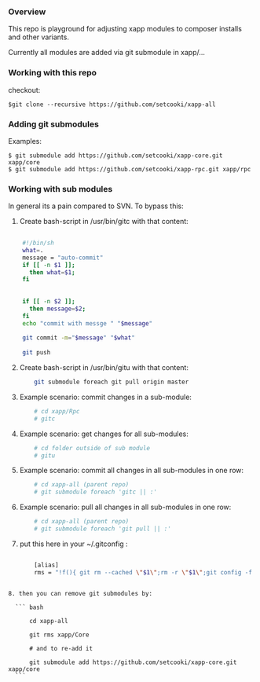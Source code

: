 ### Overview

This repo is playground for adjusting xapp modules to composer installs and other variants. 

Currently all modules are added via git submodule in xapp/...


### Working with this repo

checkout:

    $git clone --recursive https://github.com/setcooki/xapp-all 

### Adding git submodules 

Examples:
 
    $ git submodule add https://github.com/setcooki/xapp-core.git xapp/core
    $ git submodule add https://github.com/setcooki/xapp-rpc.git xapp/rpc
 
### Working with sub modules 

In general its a pain compared to SVN. To bypass this:
 
1. Create bash-script in /usr/bin/gitc with that content:
  
``` bash 
    
    #!/bin/sh
    what=.
    message = "auto-commit"
    if [[ -n $1 ]];
      then what=$1;
    fi
    
    
    if [[ -n $2 ]];
      then message=$2;
    fi
    echo "commit with messge " "$message"
    
    git commit -m="$message" "$what"
    
    git push
```
  
2. Create bash-script in /usr/bin/gitu with that content:
  
    ``` bash 
        git submodule foreach git pull origin master
    ```
  
3. Example scenario: commit changes in a sub-module:
  
    ``` bash
        # cd xapp/Rpc
        # gitc
    ```
  
4. Example scenario: get changes for all sub-modules:
  
    ``` bash
        # cd folder outside of sub module 
        # gitu
    ```
    
5. Example scenario: commit all changes in all sub-modules in one row:
  
    ``` bash
        # cd xapp-all (parent repo) 
        # git submodule foreach 'gitc || :'
    ```
  
6. Example scenario: pull all changes in all sub-modules in one row:
    
    ``` bash
        # cd xapp-all (parent repo) 
        # git submodule foreach 'git pull || :'
    ```
  
7. put this here in your ~/.gitconfig :
  
    ``` bash
    
        [alias]
        rms = "!f(){ git rm --cached \"$1\";rm -r \"$1\";git config -f .gitmodules --remove-section \"submodule.$1\";git config -f .git/config --remove-section \"submodule.$1\";git add .gitmodules; }; f"  
  ```
   
8. then you can remove git submodules by:
 
    ``` bash
    
        cd xapp-all
    
        git rms xapp/Core
    
        # and to re-add it 
    
        git submodule add https://github.com/setcooki/xapp-core.git xapp/core    
    ```
       
        
  


